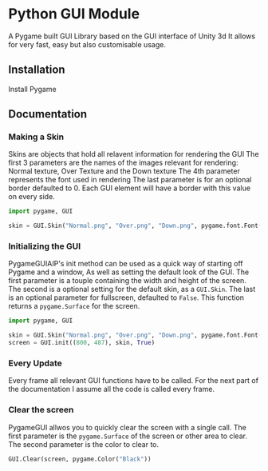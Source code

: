 Python GUI Module
===

A Pygame built GUI Library based on the GUI interface of Unity 3d
It allows for very fast, easy but also customisable usage.

## Installation

Install Pygame

## Documentation

### Making a Skin

Skins are objects that hold all relavent information for rendering the GUI
The first 3 parameters are the names of the images relevant for rendering:
Normal texture, Over Texture and the Down texture
The 4th parameter represents the font used in rendering
The last parameter is for an optional border defaulted to 0.
Each GUI element will have a border with this value on every side.

```python
import pygame, GUI

skin = GUI.Skin("Normal.png", "Over.png", "Down.png", pygame.font.Font(None, 16), 5)
```

### Initializing the GUI

PygameGUIAIP's init method can be used as a quick way of starting off Pygame and a window,
As well as setting the default look of the GUI.
The first parameter is a touple containing the width and height of the screen.
The second is a optional setting for the default skin, as a `GUI.Skin`.
The last is an optional parameter for fullscreen, defaulted to `False`.
This function returns a `pygame.Surface` for the screen.

```python
import pygame, GUI

skin = GUI.Skin("Normal.png", "Over.png", "Down.png", pygame.font.Font(None, 16), 5)
screen = GUI.init((800, 487), skin, True)
```

### Every Update

Every frame all relevant GUI functions have to be called.
For the next part of the documentation I assume all the code is called every frame.

### Clear the screen

PygameGUI allwos you to quickly clear the screen with a single call.
The first parameter is the `pygame.Surface` of the screen or other area to clear.
The second parameter is the color to clear to.

```python
GUI.Clear(screen, pygame.Color("Black"))
```